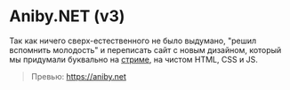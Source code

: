 # Aniby.NET (v3)
Так как ничего сверх-естественного не было выдумано, "решил вспомнить молодость"
и переписать сайт с новым дизайном, который мы придумали буквально на [стриме](https://twitch.tv/an1byvt),
на чистом HTML, CSS и JS.
> Превью: https://aniby.net
